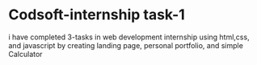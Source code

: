 # Codsoft-internship task-1
i have completed 3-tasks in web development internship using html,css, and javascript by creating landing page, personal portfolio, and simple Calculator
